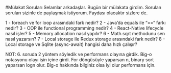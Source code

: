 #Mülakat Soruları 
Selamlar arkadaşlar. Bugün bir mülakata girdim. Sorulan soruları sizinle de paylaşmak istiyorum. Faydası olacaktır sizlere de.

1 - foreach ve for loop arasındaki fark nedir?
2 - Java’da equals ile “==“ farkı nedir?
3 - OOP ile functional programming nedir?
4 - React-Native lifecycle nasıl işler?
5 - Memory allocation nasıl yapılır?
6 - Math.sqrt methodunu sen nasıl yazarsın?
7 - Local storage ile Redux storage arasındaki fark nedir?
8 - Local storage ve Sqlite (async-await)  hangisi daha hızlı çalışır?

NOT: 6. soruda 2 yöntem söyledik ve performans olayına girdik. Big-o notasyonu olayı işin içine girdi. For döngüsüyle yaparsan n, binary sort yaparsan logn olur. Big-o hakkında bilginiz olsa iyi olur performans için.
